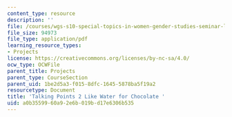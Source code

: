 ```yaml
---
content_type: resource
description: ''
file: /courses/wgs-s10-special-topics-in-women-gender-studies-seminar-latina-womens-voices-spring-2010/a0b3559960a92e6b019bd17e6306b535_MITWGS_S10S10_tp2_chcolte.pdf
file_size: 94973
file_type: application/pdf
learning_resource_types:
- Projects
license: https://creativecommons.org/licenses/by-nc-sa/4.0/
ocw_type: OCWFile
parent_title: Projects
parent_type: CourseSection
parent_uid: 1be2d5a3-f015-8dfc-1645-5878ba5f19a2
resourcetype: Document
title: 'Talking Points 2 Like Water for Chocolate '
uid: a0b35599-60a9-2e6b-019b-d17e6306b535
---
```

